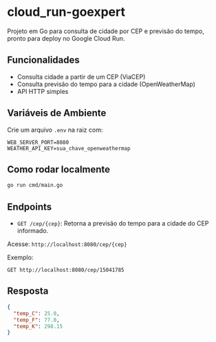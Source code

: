 # cloud_run-goexpert

Projeto em Go para consulta de cidade por CEP e previsão do tempo, pronto para deploy no Google Cloud Run.

## Funcionalidades

- Consulta cidade a partir de um CEP (ViaCEP)
- Consulta previsão do tempo para a cidade (OpenWeatherMap)
- API HTTP simples

## Variáveis de Ambiente

Crie um arquivo `.env` na raiz com:

```env
WEB_SERVER_PORT=8080
WEATHER_API_KEY=sua_chave_openweathermap
```

## Como rodar localmente

```bash
go run cmd/main.go
```

## Endpoints

- `GET /cep/{cep}`: Retorna a previsão do tempo para a cidade do CEP informado.

Acesse: `http://localhost:8080/cep/{cep}`

Exemplo:
```
GET http://localhost:8080/cep/15041785
```

## Resposta

```json
{
  "temp_C": 25.0,
  "temp_F": 77.0,
  "temp_K": 298.15
}
```